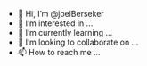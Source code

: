 - 👋 Hi, I’m @joelBerseker
- 👀 I’m interested in ...
- 🌱 I’m currently learning ...
- 💞️ I’m looking to collaborate on ...
- 📫 How to reach me ...

<!---
joelBerseker/joelBerseker is a ✨ special ✨ repository because its `README.md` (this file) appears on your GitHub profile.
You can click the Preview link to take a look at your changes.
--->
